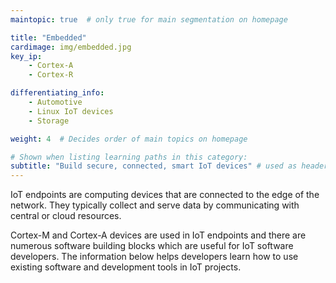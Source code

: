 ```yaml
---
maintopic: true  # only true for main segmentation on homepage

title: "Embedded"
cardimage: img/embedded.jpg
key_ip: 
    - Cortex-A
    - Cortex-R

differentiating_info:
    - Automotive
    - Linux IoT devices
    - Storage

weight: 4  # Decides order of main topics on homepage

# Shown when listing learning paths in this category:
subtitle: "Build secure, connected, smart IoT devices" # used as header for learning path to avoid duplicaiton
---
```

IoT endpoints are computing devices that are connected to the edge of the network. They typically collect and serve data by communicating with central or cloud resources.

Cortex-M and Cortex-A devices are used in IoT endpoints and there are numerous software building blocks which are useful for IoT software developers. The information below helps developers learn how to use existing software and development tools in IoT projects.